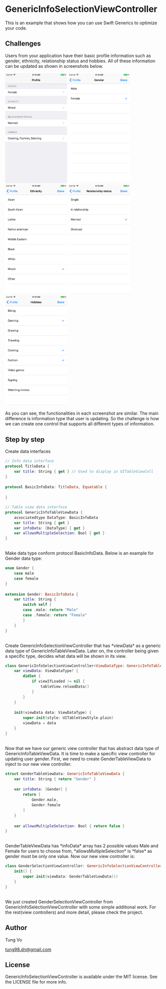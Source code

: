 # GenericInfoSelectionViewController
This is an example that shows how you can use Swift Generics to optimize your code.

## Challenges
Users from your application have their basic profile information such as gender, ethnicity, relationship status and hobbies. All of these information can be updated as shown in screenshots below.

<p align="left" >
  <img src="Screenshots/update-info.png" title="Default segmented control" width = 200>
  <img src="Screenshots/gender.png" title="Default segmented control" width = 200>
  <img src="Screenshots/ethnicity.png" title="Default segmented control" width = 200>
  <img src="Screenshots/relationship.png" title="Default segmented control" width = 200>
  <img src="Screenshots/hobbies.png" title="Default segmented control" width = 200>
</p> 

As you can see, the functionalities in each screenshot are similar. The main difference is information type that user is updating.
So the challenge is how we can create one control that supports all different types of information.


## Step by step
Create data interfaces

```swift
// Info data interface
protocol TitleData {
    var title: String { get } // Used to display in UITableViewCell
}

protocol BasicInfoData: TitleData, Equatable {
    
}
```

```swift
// Table view data interface
protocol GenericInfoTableViewData {
    associatedtype DataType: BasicInfoData
    var title: String { get }
    var infoData: [DataType] { get }
    var allowsMultipleSelection: Bool { get }
}
```

<br/>
Make data type conform protocol BasicInfoData. Below is an example for Gender data type:

```swift
enum Gender {
    case male
    case female
}

extension Gender: BasicInfoData {
    var title: String {
        switch self {
        case .male: return "Male"
        case .female: return "Female"
        }
    }
}
```

<br/>
Create GenericInfoSelectionViewController that has *viewData* as a generic data type of GenericInfoTableViewData. Later on, the controller being given a specific type, decides what data will be shown in its view. 

```swift
class GenericInfoSelectionViewController<ViewDataType: GenericInfoTableViewData>: UITableViewController {
    var viewData: ViewDataType? {
        didSet {
            if viewIfLoaded != nil {
                tableView.reloadData()
            }
        }
    }
    
    init(viewData data: ViewDataType) {
        super.init(style: UITableViewStyle.plain)
        viewData = data
    }
}
```

<br/>
Now that we have our generic view controller that has abstract data type of GenericInfoTableViewData. It is time to make a specific view controller for updating user gender. First, we need to create GenderTableViewData to inject to our new view controller.

```swift
struct GenderTableViewData: GenericInfoTableViewData {
    var title: String { return "Gender" }
    
    var infoData: [Gender] {
        return [
            Gender.male,
            Gender.female
        ]
    }
    
    var allowsMultipleSelection: Bool { return false }
}
```

<br/>
GenderTableViewData has *infoData* array has 2 possible values Male and Female for users to choose from, *allowsMultipleSelection* is *false* as gender must be only one value.
Now our new view controller is:

```swift
class GenderSelectionViewController: GenericInfoSelectionViewController<GenderTableViewData> {
    init() {
        super.init(viewData: GenderTableViewData())
    }
}
```
<br/>
We just created GenderSelectionViewController from GenericInfoSelectionViewController with some simple additional work. For the rest(view controllers) and more detail, please check the project. 

## Author

Tung Vo

tung98.dn@gmail.com

## License

GenericInfoSelectionViewController is available under the MIT license. See the LICENSE file for more info.
